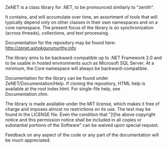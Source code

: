 ZeNET is a class library for .NET, to be pronounced similarly to "zenith".

It contains, and will accumulate over time, an assortment of tools that will
typically depend only on other classes in their own namespaces and on a core
namespace. The present focus of the library is on synchronization (across
threads), collections, and text processing.

Documentation for the repository may be found here:
	http://zenet.ashokgurumurthy.info

The library aims to be backward-compatible up to .NET Framework 2.0 and to be
usable in hosted environments such as Microsoft SQL Server. At a minimum, the
Core namespace will always be backward-compatible.

Documentation for the library can be found under ZeNET/Documentation/Help. If
cloning the repository, HTML help is available at the root index.html. For
single-file help, see Documentation.chm.

The library is made available under the MIT license, which makes it free of
charge and imposes almost no restrictions on its use. The text may be found in
the LICENSE file. Even the condition that "[t]he above copyright notice and this
permission notice shall be included in all copies or substantial portions of the
Software" can be waived upon special request.

Feedback on any aspect of the code or any part of the documentation will be
much appreciated.